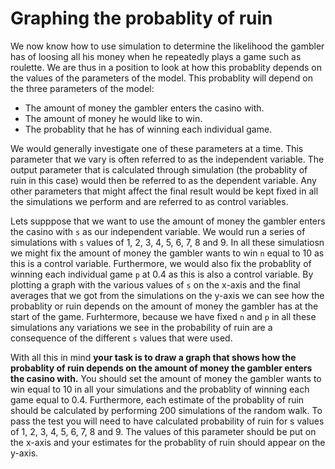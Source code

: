 # Graphing the probablity of ruin

We now know how to use simulation to determine the likelihood the gambler has of loosing all his money when he repeatedly plays a game such as roulette.  We are thus in a position to look at how this probablity depends on the values of the parameters of the model.  This probablity will depend on the three parameters of the model:

* The amount of money the gambler enters the casino with.
* The amount of money he would like to win.
* The probablity that he has of winning each individual game.

We would generally investigate one of these parameters at a time.  This parameter that we vary is often referred to as the independent variable. The output parameter that is calculated through simulation (the probablity of ruin in this case) would then be referred to as the dependent variable.  Any other parameters that might affect the final result would be kept fixed in all the simulations we perform and are referred to as control variables.

Lets supppose that we want to use the amount of money the gambler enters the casino with `s` as our independent variable.  We would run a series of simulations with `s` values of 1, 2, 3, 4, 5, 6, 7, 8 and 9.  In all these simulatiosn we might fix the amount of money the gambler wants to win `n` equal to 10 as this is a control variable.  Furthermore, we would also fix the probablity of winning each individual game `p` at 0.4 as this is also a control variable.  By plotting a graph with the various values of `s` on the x-axis and the final averages that we got from the simulations on the y-axis we can see how the probablity or ruin depends on the amount of money the gambler has at the start of the game.  Furhtermore, because we have fixed `n` and `p` in all these simulations any variations we see in the probability of ruin are a consequence of the different `s` values that were used.

With all this in mind __your task is to draw a graph that shows how the probablity of ruin depends on the amount of money the gambler enters the casino with.__  You should set the amount of money the gambler wants to win equal to 10 in all your simulations and the probablity of winning each game equal to 0.4.  Furthermore, each estimate of the probablity of ruin should be calculated by performing 200 simulations of the random walk.  To pass the test you will need to have calculated probability of ruin for s values of 1, 2, 3, 4, 5, 6, 7, 8 and 9.  The values of this parameter should be put on the x-axis and your estimates for the probablity of ruin should appear on the y-axis.  
